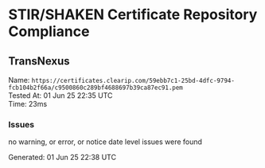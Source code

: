 # STIR/SHAKEN Certificate Repository Compliance

## TransNexus

Name: `https://certificates.clearip.com/59ebb7c1-25bd-4dfc-9794-fcb104b2f66a/c9500860c289bf4688697b39ca87ec91.pem`\
Tested At: 01 Jun 25 22:35 UTC\
Time: 23ms

### Issues

no warning, or error, or notice date level issues were found

Generated: 01 Jun 25 22:38 UTC